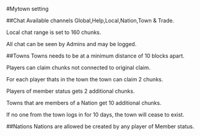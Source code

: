 #Mytown setting

##Chat
Available channels Global,Help,Local,Nation,Town & Trade.

Local chat range is set to 160 chunks.

All chat can be seen by Admins and may be logged.

##Towns
Towns needs to be at a minimum distance of 10 blocks apart.

Players can claim chunks not connected to original claim.

For each player thats in the town the town can claim 2 chunks.

Players of member status gets 2 additional chunks.

Towns that are members of a Nation get 10 additional chunks.

If no one from the town logs in for 10 days, the town will cease to exist.

##Nations
Nations are allowed be created by any player of Member status.
